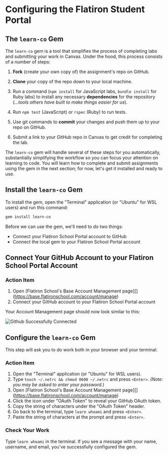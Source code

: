 # Configuring the Flatiron Student Portal

## The `learn-co` Gem

The `learn-co` gem is a tool that simplifies the process of completing labs and
submitting your work in Canvas. Under the hood, this process consists of a
number of steps:

1. **Fork** (create your own copy of) the assignment's repo on GitHub.

2. **Clone** your copy of the repo down to your local machine.

3. Run a command (`npm install` for JavaScript labs, `bundle install` for Ruby
   labs) to install any necessary **dependencies** for the repository (_...tools
   others have built to make things easier for us_).

4. Run `npm test` (JavaScript) or `rspec` (Ruby) to run tests.

5. Use git commands to **commit** your changes and push them up to your repo on
   GitHub.

6. Submit a link to your GitHub repo in Canvas to get credit for completing the
   lab.

The `learn-co` gem will handle several of these steps for you automatically,
substantially simplifying the workflow so you can focus your attention on
learning to code. You will learn how to complete and submit assignments using
the gem in the next section; for now, let's get it installed and ready to use.

## Install the `learn-co` Gem

To install the gem, open the "Terminal" application (or "Ubuntu" for WSL users)
and run this command:

```sh
gem install learn-co
```

Before we can use the gem, we'll need to do two things:

- Connect your Flatiron School Portal account to GitHub
- Connect the local gem to your Flatiron School Portal account

## Connect Your GitHub Account to your Flatiron School Portal Account

### Action Item

1. Open [Flatiron School's Base Account Management page][]
   (https://base.flatironschool.com/account/manage)
2. Connect your GitHub account to your Flatiron School Portal account

Your Account Management page should now look similar to this:

![Github Successfully Connected](https://curriculum-content.s3.amazonaws.com/phase-0/configuring-the-flatiron-student-portal/base-account-manage.png)

## Configure the `learn-co` Gem

This step will ask you to do work both in your browser and your terminal.

### Action Item

1. Open the "Terminal" application (or "Ubuntu" for WSL users).
2. Type `touch ~/.netrc && chmod 0600 ~/.netrc` and press `<Enter>`. _(Note: you
   may be asked to enter your password.)_
3. Open [Flatiron School's Base Account Management page][]
   (https://base.flatironschool.com/account/manage)
4. Click the icon under "OAuth Token" to reveal your GitHub OAuth token.
5. Copy the string of characters under the "OAuth Token" header.
6. Go back to the terminal, type `learn whoami` and press `<Enter>`.
7. Paste the string of characters at the prompt and press `<Enter>`.

### Check Your Work

Type `learn whoami` in the terminal. If you see a message with your name,
username, and email, you've successfully configured the gem.
